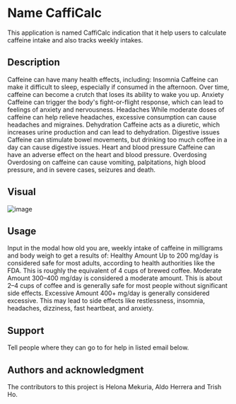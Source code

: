 # Name CaffiCalc

This application is named CaffiCalc indication that it help users to calculate caffeine intake and also tracks weekly intakes.

## Description

Caffeine can have many health effects, including:
Insomnia
Caffeine can make it difficult to sleep, especially if consumed in the afternoon. Over time, caffeine can become a crutch that loses its ability to wake you up.
Anxiety
Caffeine can trigger the body's fight-or-flight response, which can lead to feelings of anxiety and nervousness.
Headaches
While moderate doses of caffeine can help relieve headaches, excessive consumption can cause headaches and migraines.
Dehydration
Caffeine acts as a diuretic, which increases urine production and can lead to dehydration.
Digestive issues
Caffeine can stimulate bowel movements, but drinking too much coffee in a day can cause digestive issues.
Heart and blood pressure
Caffeine can have an adverse effect on the heart and blood pressure.
Overdosing
Overdosing on caffeine can cause vomiting, palpitations, high blood pressure, and in severe cases, seizures and death.

## Visual

![image](..\CaffiCalc\assets\pictures\image.png)

## Usage

Input in the modal how old you are, weekly intake of caffeine in milligrams and body weigh to get a results of:
Healthy Amount
Up to 200 mg/day is considered safe for most adults, according to health authorities like the FDA. This is roughly the equivalent of 4 cups of brewed coffee.
Moderate Amount
300–400 mg/day is considered a moderate amount. This is about 2–4 cups of coffee and is generally safe for most people without significant side effects.
Excessive Amount
400+ mg/day is generally considered excessive. This may lead to side effects like restlessness, insomnia, headaches, dizziness, fast heartbeat, and anxiety.

## Support

Tell people where they can go to for help in listed email below.

## Authors and acknowledgment

The contributors to this project is Helona Mekuria, Aldo Herrera and Trish Ho.
